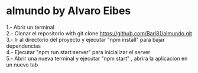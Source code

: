 # almundo by Alvaro Eibes

1.- Abrir un terminal  
2.- Clonar el repositorio with git clone https://github.com/Bari81/almundo.git
3.- Ir al directorio del proyecto y ejecutar  "npm install" para bajar dependencias  
4.- Ejecutar "npm run start:server" para inicializar el server  
5.- Abrir una nueva terminal y ejecutar "npm start" , abrira la aplicacion en un nuevo tab  
